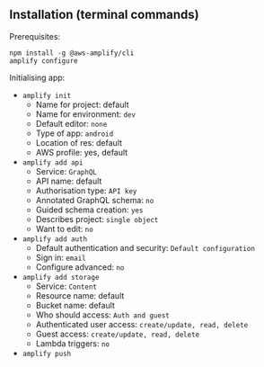 ## Installation (terminal commands)

Prerequisites:
```
npm install -g @aws-amplify/cli
amplify configure
```

Initialising app:
- `amplify init`
    - Name for project: default
    - Name for environment: `dev`
    - Default editor: `none`
    - Type of app: `android`
    - Location of res: default
    - AWS profile: yes, default
- `amplify add api`
    - Service: `GraphQL`
    - API name: default
    - Authorisation type: `API key`
    - Annotated GraphQL schema: `no`
    - Guided schema creation: `yes`
    - Describes project: `single object`
    - Want to edit: `no`
- `amplify add auth`
    - Default authentication and security: `Default configuration`
    - Sign in: `email`
    - Configure advanced: `no`
- `amplify add storage`
    - Service: `Content`
    - Resource name: default
    - Bucket name: default
    - Who should access: `Auth and guest`
    - Authenticated user access: `create/update, read, delete`
    - Guest access: `create/update, read, delete`
    - Lambda triggers: `no`
- `amplify push`
